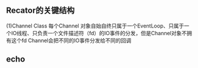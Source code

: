 ## Recator的关键结构
(1)Channel Class
每个Channel 对象自始自终只属于一个EventLoop、只属于一个IO线程、只负责一个文件描述符（fd）的IO事件的分发，但是Channel对象不拥有这个fd
Channel会把不同的IO事件分发给不同的回调



## echo

